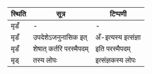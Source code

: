 | स्थिति | सूत्र | टिप्पणी |
| ----- | ------- | ------ |
| मृडँ | - | - |
| मृडँ | उपदेशेऽजनुनासिक इत् | अँ-इत्यस्य इत्संज्ञा |
| मृडँ | शेषात् कर्तरि परस्मैपदम् | इति परस्मैपदम् |
| मृड् | तस्य लोपः | इत्संज्ञकस्य लोपः |
